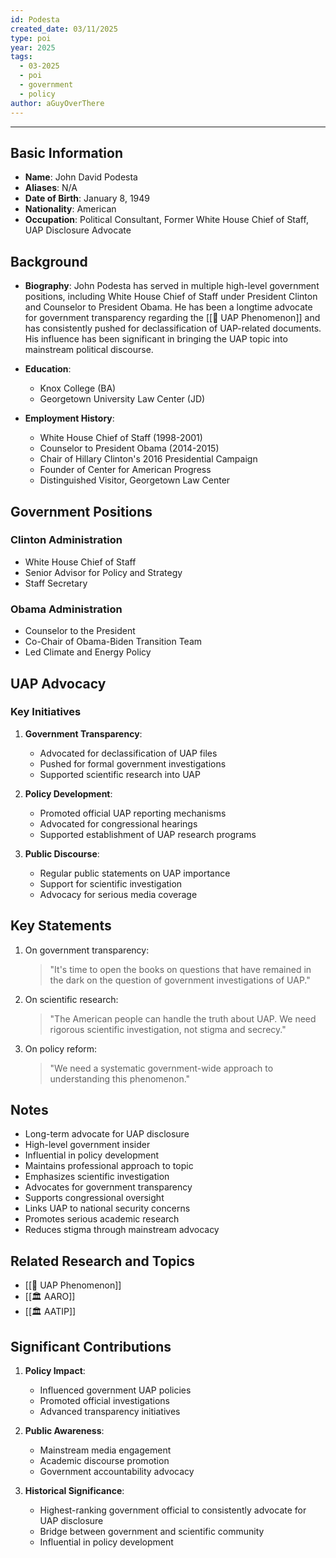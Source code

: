 ```yaml
---
id: Podesta
created_date: 03/11/2025
type: poi
year: 2025
tags:
  - 03-2025
  - poi
  - government
  - policy
author: aGuyOverThere
---
```


----

## Basic Information

- **Name**: John David Podesta
- **Aliases**: N/A
- **Date of Birth**: January 8, 1949
- **Nationality**: American
- **Occupation**: Political Consultant, Former White House Chief of Staff, UAP Disclosure Advocate

## Background

- **Biography**: John Podesta has served in multiple high-level government positions, including White House Chief of Staff under President Clinton and Counselor to President Obama. He has been a longtime advocate for government transparency regarding the [[🔭 UAP Phenomenon]] and has consistently pushed for declassification of UAP-related documents. His influence has been significant in bringing the UAP topic into mainstream political discourse.

- **Education**: 
  - Knox College (BA)
  - Georgetown University Law Center (JD)

- **Employment History**: 
  - White House Chief of Staff (1998-2001)
  - Counselor to President Obama (2014-2015)
  - Chair of Hillary Clinton's 2016 Presidential Campaign
  - Founder of Center for American Progress
  - Distinguished Visitor, Georgetown Law Center

## Government Positions

### Clinton Administration
- White House Chief of Staff
- Senior Advisor for Policy and Strategy
- Staff Secretary

### Obama Administration
- Counselor to the President
- Co-Chair of Obama-Biden Transition Team
- Led Climate and Energy Policy

## UAP Advocacy

### Key Initiatives

1. **Government Transparency**:
   - Advocated for declassification of UAP files
   - Pushed for formal government investigations
   - Supported scientific research into UAP

2. **Policy Development**:
   - Promoted official UAP reporting mechanisms
   - Advocated for congressional hearings
   - Supported establishment of UAP research programs

3. **Public Discourse**:
   - Regular public statements on UAP importance
   - Support for scientific investigation
   - Advocacy for serious media coverage

## Key Statements

1. On government transparency:
   > "It's time to open the books on questions that have remained in the dark on the question of government investigations of UAP."

2. On scientific research:
   > "The American people can handle the truth about UAP. We need rigorous scientific investigation, not stigma and secrecy."

3. On policy reform:
   > "We need a systematic government-wide approach to understanding this phenomenon."

## Notes

- Long-term advocate for UAP disclosure
- High-level government insider
- Influential in policy development
- Maintains professional approach to topic
- Emphasizes scientific investigation
- Advocates for government transparency
- Supports congressional oversight
- Links UAP to national security concerns
- Promotes serious academic research
- Reduces stigma through mainstream advocacy

## Related Research and Topics

- [[🔭 UAP Phenomenon]]
- [[🏛️ AARO]]
- [[🏛️ AATIP]]

## Significant Contributions

1. **Policy Impact**:
   - Influenced government UAP policies
   - Promoted official investigations
   - Advanced transparency initiatives

2. **Public Awareness**:
   - Mainstream media engagement
   - Academic discourse promotion
   - Government accountability advocacy

3. **Historical Significance**:
   - Highest-ranking government official to consistently advocate for UAP disclosure
   - Bridge between government and scientific community
   - Influential in policy development 